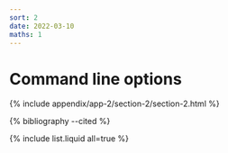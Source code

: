 ```yaml
---
sort: 2
date: 2022-03-10
maths: 1
---
```


# Command line options

{% include appendix/app-2/section-2/section-2.html %}

{% bibliography --cited %}

{% include list.liquid all=true %}
